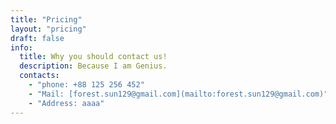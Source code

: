 ```yaml
---
title: "Pricing"
layout: "pricing"
draft: false
info: 
  title: Why you should contact us!
  description: Because I am Genius.
  contacts: 
    - "phone: +88 125 256 452"
    - "Mail: [forest.sun129@gmail.com](mailto:forest.sun129@gmail.com)"
    - "Address: aaaa"
---
```

